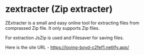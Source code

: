 # zextracter (Zip extracter)

ZExtracter is a small and easy online tool for extracting files from comprassed Zip file.
It only supports Zip files.

For extraction JsZip is used and Filesaver for saving files.

Here is the site URL - https://loving-boyd-c2fef1.netlify.app/
